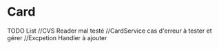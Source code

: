 # Card

TODO List
//CVS Reader mal testé
//CardService cas d'erreur à tester et gérer
//Excpetion Handler à ajouter